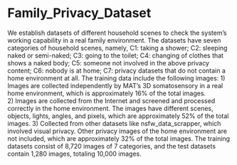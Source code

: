 # Family_Privacy_Dataset
   We establish datasets of different household scenes to check the system’s working 
    capability in a real family environment.
    The datasets have seven categories of household scenes, namely, 
        C1: taking a shower; 
        C2: sleeping naked or semi-naked; 
        C3: going to the toilet; 
        C4: changing of clothes that shows a naked body; 
        C5: someone not involved in the above privacy content; 
        C6: nobody is at home; 
        C7: privacy datasets that do not contain a home environment at all. 
    The training data include the following images:
        1) Images are collected independently by MAT’s 3D somatosensory in a real home environment, 
        which is approximately 16% of the total images.  
        2) Images are collected from the Internet and screened and processed correctly in the home environment. 
        The images have different scenes, objects, lights, angles, and pixels, which are approximately 52% of the total images. 
        3) Collected from other datasets like nsfw_data_scrapper, which involved visual privacy. 
        Other privacy images of the home environment are not included, which are approximately 32% of the total images. 
    The training datasets consist of 8,720 images of 7 categories, and the test datasets contain 1,280 images, 
    totaling 10,000 images. 
